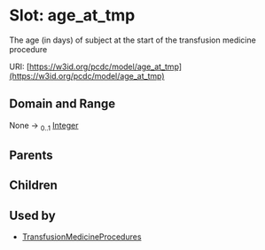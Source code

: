 
# Slot: age_at_tmp


The age (in days) of subject at the start of the transfusion medicine procedure

URI: [https://w3id.org/pcdc/model/age_at_tmp](https://w3id.org/pcdc/model/age_at_tmp)


## Domain and Range

None &#8594;  <sub>0..1</sub> [Integer](types/Integer.md)

## Parents


## Children


## Used by

 * [TransfusionMedicineProcedures](TransfusionMedicineProcedures.md)
